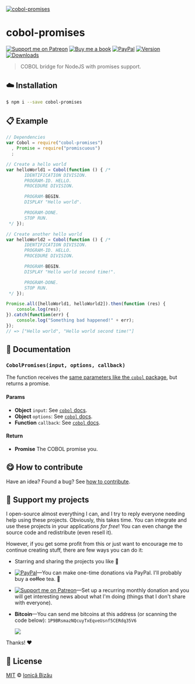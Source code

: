 
[![cobol-promises](http://i.imgur.com/DfsVV3F.png)](#)

# cobol-promises

 [![Support me on Patreon][badge_patreon]][patreon] [![Buy me a book][badge_amazon]][amazon] [![PayPal][badge_paypal_donate]][paypal-donations] [![Version](https://img.shields.io/npm/v/cobol-promises.svg)](https://www.npmjs.com/package/cobol-promises) [![Downloads](https://img.shields.io/npm/dt/cobol-promises.svg)](https://www.npmjs.com/package/cobol-promises)

> COBOL bridge for NodeJS with promises support.

## :cloud: Installation

```sh
$ npm i --save cobol-promises
```


## :clipboard: Example



```js
// Dependencies
var Cobol = require("cobol-promises")
  , Promise = require("promiscuous")
  ;

// Create a hello world
var helloWorld1 = Cobol(function () { /*
       IDENTIFICATION DIVISION.
       PROGRAM-ID. HELLO.
       PROCEDURE DIVISION.

       PROGRAM-BEGIN.
       DISPLAY "Hello world".

       PROGRAM-DONE.
       STOP RUN.
 */ });

// Create another hello world
var helloWorld2 = Cobol(function () { /*
       IDENTIFICATION DIVISION.
       PROGRAM-ID. HELLO.
       PROCEDURE DIVISION.

       PROGRAM-BEGIN.
       DISPLAY "Hello world second time!".

       PROGRAM-DONE.
       STOP RUN.
 */ });

Promise.all([helloWorld1, helloWorld2]).then(function (res) {
    console.log(res);
}).catch(function(err) {
    console.log("Something bad happened!" + err);
});
// => ["Hello world", "Hello world second time!"]
```

## :memo: Documentation


### `CobolPromises(input, options, callback)`
The function receives the [same parameters like the `cobol` package](https://github.com/IonicaBizau/node-cobol#documentation), but returns a promise.

#### Params
- **Object** `input`: See [`cobol` docs](https://github.com/IonicaBizau/node-cobol#documentation).
- **Object** `options`: See [`cobol` docs](https://github.com/IonicaBizau/node-cobol#documentation).
- **Function** `callback`: See [`cobol` docs](https://github.com/IonicaBizau/node-cobol#documentation).

#### Return
- **Promise** The COBOL promise you.



## :yum: How to contribute
Have an idea? Found a bug? See [how to contribute][contributing].


## :sparkling_heart: Support my projects

I open-source almost everything I can, and I try to reply everyone needing help using these projects. Obviously,
this takes time. You can integrate and use these projects in your applications *for free*! You can even change the source code and redistribute (even resell it).

However, if you get some profit from this or just want to encourage me to continue creating stuff, there are few ways you can do it:

 - Starring and sharing the projects you like :rocket:
 - [![PayPal][badge_paypal]][paypal-donations]—You can make one-time donations via PayPal. I'll probably buy a ~~coffee~~ tea. :tea:
 - [![Support me on Patreon][badge_patreon]][patreon]—Set up a recurring monthly donation and you will get interesting news about what I'm doing (things that I don't share with everyone).
 - **Bitcoin**—You can send me bitcoins at this address (or scanning the code below): `1P9BRsmazNQcuyTxEqveUsnf5CERdq35V6`

    ![](https://i.imgur.com/z6OQI95.png)

Thanks! :heart:



## :scroll: License

[MIT][license] © [Ionică Bizău][website]

[badge_patreon]: http://ionicabizau.github.io/badges/patreon.svg
[badge_amazon]: http://ionicabizau.github.io/badges/amazon.svg
[badge_paypal]: http://ionicabizau.github.io/badges/paypal.svg
[badge_paypal_donate]: http://ionicabizau.github.io/badges/paypal_donate.svg
[patreon]: https://www.patreon.com/ionicabizau
[amazon]: http://amzn.eu/hRo9sIZ
[paypal-donations]: https://www.paypal.com/cgi-bin/webscr?cmd=_s-xclick&hosted_button_id=RVXDDLKKLQRJW
[donate-now]: http://i.imgur.com/6cMbHOC.png

[license]: http://showalicense.com/?fullname=Ionic%C4%83%20Biz%C4%83u%20%3Cbizauionica%40gmail.com%3E%20(https%3A%2F%2Fionicabizau.net)&year=2015#license-mit
[website]: https://ionicabizau.net
[contributing]: /CONTRIBUTING.md
[docs]: /DOCUMENTATION.md
